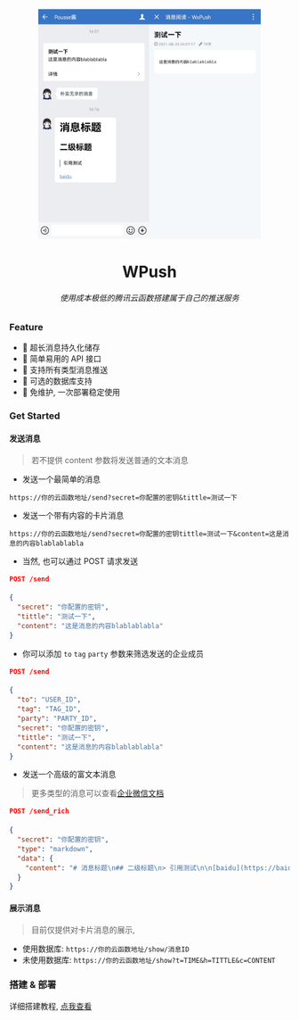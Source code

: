 <div align=center><img src="docs/phone.jpg" width="400" alt="phone2"/></div>

<h1 align="center">WPush</h1>
<h6 align="center">使用成本极低的腾讯云函数搭建属于自己的推送服务</h6>


### Feature
- :tada: 超长消息持久化储存  
- :tada: 简单易用的 API 接口  
- :tada: 支持所有类型消息推送  
- :tada: 可选的数据库支持  
- :tada: 免维护, 一次部署稳定使用

### Get Started
#### 发送消息
> 若不提供 content 参数将发送普通的文本消息

- 发送一个最简单的消息  

`https://你的云函数地址/send?secret=你配置的密钥&tittle=测试一下`

- 发送一个带有内容的卡片消息  

`https://你的云函数地址/send?secret=你配置的密钥tittle=测试一下&content=这是消息的内容blablablabla`

- 当然, 也可以通过 POST 请求发送
```json
POST /send

{
  "secret": "你配置的密钥",
  "tittle": "测试一下",
  "content": "这是消息的内容blablablabla"
}
```

- 你可以添加 `to` `tag` `party` 参数来筛选发送的企业成员
```json
POST /send

{
  "to": "USER_ID",
  "tag": "TAG_ID",
  "party": "PARTY_ID",
  "secret": "你配置的密钥",
  "tittle": "测试一下",
  "content": "这是消息的内容blablablabla"
}
```

- 发送一个高级的富文本消息
> 更多类型的消息可以查看[企业微信文档](https://work.weixin.qq.com/api/doc/90000/90135/90236#%E6%B6%88%E6%81%AF%E7%B1%BB%E5%9E%8B)

```json
POST /send_rich

{
  "secret": "你配置的密钥",
  "type": "markdown",
  "data": {
    "content": "# 消息标题\n## 二级标题\n> 引用测试\n\n[baidu](https://baidu.com)"
  }
}
```


#### 展示消息
> 目前仅提供对卡片消息的展示, 

- 使用数据库: `https://你的云函数地址/show/消息ID`
- 未使用数据库: `https://你的云函数地址/show?t=TIME&h=TITTLE&c=CONTENT`


### 搭建 & 部署
详细搭建教程, [点我查看](docs/scf.md)

